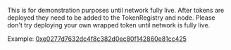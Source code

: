 This is for demonstration purposes until network fully live. After tokens are deployed they need to be added to the TokenRegistry and node. Please don't try deploying your own wrapped token until network is fully live.

Example: [0xe0277d7632dc4f8c382d0ec80f142860e81cc425](https://etherscan.io/token/0xe0277d7632dc4f8c382d0ec80f142860e81cc425)
